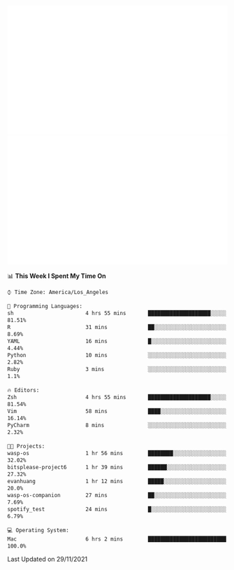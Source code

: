 <a href="https://github.com/jstrieb/github-stats">
 
![](https://github.com/evanhuang117/github-stats/blob/master/generated/overview.svg)
![](https://github.com/evanhuang117/github-stats/blob/master/generated/languages.svg)

</a>

<!--START_SECTION:waka-->
📊 **This Week I Spent My Time On** 

```text
⌚︎ Time Zone: America/Los_Angeles

💬 Programming Languages: 
sh                       4 hrs 55 mins       ████████████████████░░░░░   81.51% 
R                        31 mins             ██░░░░░░░░░░░░░░░░░░░░░░░   8.69% 
YAML                     16 mins             █░░░░░░░░░░░░░░░░░░░░░░░░   4.44% 
Python                   10 mins             ░░░░░░░░░░░░░░░░░░░░░░░░░   2.82% 
Ruby                     3 mins              ░░░░░░░░░░░░░░░░░░░░░░░░░   1.1%

🔥 Editors: 
Zsh                      4 hrs 55 mins       ████████████████████░░░░░   81.54% 
Vim                      58 mins             ████░░░░░░░░░░░░░░░░░░░░░   16.14% 
PyCharm                  8 mins              ░░░░░░░░░░░░░░░░░░░░░░░░░   2.32%

🐱‍💻 Projects: 
wasp-os                  1 hr 56 mins        ████████░░░░░░░░░░░░░░░░░   32.02% 
bitsplease-project6      1 hr 39 mins        ██████░░░░░░░░░░░░░░░░░░░   27.32% 
evanhuang                1 hr 12 mins        █████░░░░░░░░░░░░░░░░░░░░   20.0% 
wasp-os-companion        27 mins             ██░░░░░░░░░░░░░░░░░░░░░░░   7.69% 
spotify_test             24 mins             █░░░░░░░░░░░░░░░░░░░░░░░░   6.79%

💻 Operating System: 
Mac                      6 hrs 2 mins        █████████████████████████   100.0%

```


 Last Updated on 29/11/2021
<!--END_SECTION:waka-->

